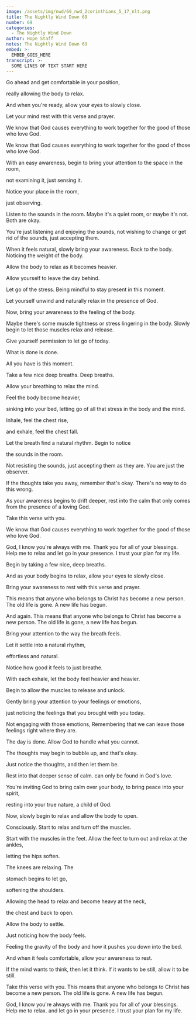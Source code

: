 ```yaml
---
image: /assets/img/nwd/69_nwd_2corinthians_5_17_nlt.png
title: The Nightly Wind Down 69
number: 69
categories:
  - The Nightly Wind Down
author: Hope Staff
notes: The Nightly Wind Down 69
embed: >-
  EMBED_GOES_HERE
transcript: >-
  SOME LINES OF TEXT START HERE
---
```

Go ahead and get comfortable in your position,

really allowing the body to relax.

And when you're ready, allow your eyes to slowly close.

Let your mind rest with this verse and prayer.

We know that God causes everything to work together for the good of those who love God.

We know that God causes everything to work together for the good of those who love God.

With an easy awareness, begin to bring your attention to the space in the room,

not examining it, just sensing it.

Notice your place in the room,

just observing.

Listen to the sounds in the room. Maybe it's a quiet room, or maybe it's not. Both are okay.

You're just listening and enjoying the sounds, not wishing to change or get rid of the sounds, just accepting them.

When it feels natural, slowly bring your awareness. Back to the body. Noticing the weight of the body.

Allow the body to relax as it becomes heavier.

Allow yourself to leave the day behind.

Let go of the stress. Being mindful to stay present in this moment.

Let yourself unwind and naturally relax in the presence of God.

Now, bring your awareness to the feeling of the body.

Maybe there's some muscle tightness or stress lingering in the body. Slowly begin to let those muscles relax and release.

Give yourself permission to let go of today.

What is done is done.

All you have is this moment.

Take a few nice deep breaths. Deep breaths.

Allow your breathing to relax the mind.

Feel the body become heavier,

sinking into your bed, letting go of all that stress in the body and the mind.

Inhale, feel the chest rise,

and exhale, feel the chest fall.

Let the breath find a natural rhythm. Begin to notice

the sounds in the room.

Not resisting the sounds, just accepting them as they are. You are just the observer.

If the thoughts take you away, remember that's okay. There's no way to do this wrong.

As your awareness begins to drift deeper, rest into the calm that only comes from the presence of a loving God.

Take this verse with you.

We know that God causes everything to work together for the good of those who love God.

God, I know you're always with me. Thank you for all of your blessings. Help me to relax and let go in your presence. I trust your plan for my life.


Begin by taking a few nice, deep breaths.

And as your body begins to relax, allow your eyes to slowly close.

Bring your awareness to rest with this verse and prayer.

This means that anyone who belongs to Christ has become a new person. The old life is gone. A new life has begun.

And again. This means that anyone who belongs to Christ has become a new person. The old life is gone, a new life has begun.

Bring your attention to the way the breath feels.

Let it settle into a natural rhythm,

effortless and natural.

Notice how good it feels to just breathe.

With each exhale, let the body feel heavier and heavier.

Begin to allow the muscles to release and unlock.

Gently bring your attention to your feelings or emotions,

just noticing the feelings that you brought with you today.

Not engaging with those emotions, Remembering that we can leave those feelings right where they are.

The day is done. Allow God to handle what you cannot.

The thoughts may begin to bubble up, and that's okay.

Just notice the thoughts, and then let them be.

Rest into that deeper sense of calm. can only be found in God's love.

You're inviting God to bring calm over your body, to bring peace into your spirit,

resting into your true nature, a child of God.

Now, slowly begin to relax and allow the body to open.

Consciously. Start to relax and turn off the muscles.

Start with the muscles in the feet. Allow the feet to turn out and relax at the ankles,

letting the hips soften.

The knees are relaxing. The

stomach begins to let go,

softening the shoulders.

Allowing the head to relax and become heavy at the neck,

the chest and back to open.

Allow the body to settle.

Just noticing how the body feels.

Feeling the gravity of the body and how it pushes you down into the bed.

And when it feels comfortable, allow your awareness to rest.

If the mind wants to think, then let it think. If it wants to be still, allow it to be still.

Take this verse with you. This means that anyone who belongs to Christ has become a new person. The old life is gone. A new life has begun.

God, I know you're always with me. Thank you for all of your blessings. Help me to relax. and let go in your presence. I trust your plan for my life.

